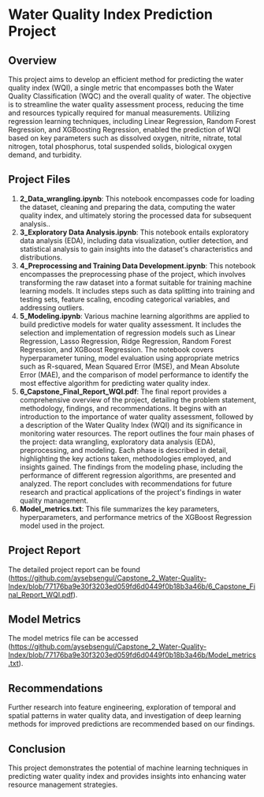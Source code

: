 # Water Quality Index Prediction Project

## Overview
This project aims to develop an efficient method for predicting the water quality index (WQI), a single metric that encompasses both the Water Quality Classification (WQC) and the overall quality of water. The objective is to streamline the water quality assessment process, reducing the time and resources typically required for manual measurements. Utilizing regression learning techniques, including Linear Regression, Random Forest Regression, and XGBoosting Regression, enabled the prediction of WQI based on key parameters such as dissolved oxygen, nitrite, nitrate, total nitrogen, total phosphorus, total suspended solids, biological oxygen demand, and turbidity.

## Project Files
1. **2_Data_wrangling.ipynb**: This notebook encompasses code for loading the dataset, cleaning and preparing the data, computing the water quality index, and ultimately storing the processed data for subsequent analysis..
2. **3_Exploratory Data Analysis.ipynb**: This notebook entails exploratory data analysis (EDA), including data visualization, outlier detection, and statistical analysis to gain insights into the dataset's characteristics and distributions.
3. **4_Preprocessing and Training Data Development.ipynb**: This notebook encompasses the preprocessing phase of the project, which involves transforming the raw dataset into a format suitable for training machine learning models. It includes steps such as data splitting into training and testing sets, feature scaling, encoding categorical variables, and addressing outliers.
4. **5_Modeling.ipynb**: Various machine learning algorithms are applied to build predictive models for water quality assessment. It includes the selection and implementation of regression models such as Linear Regression, Lasso Regression, Ridge Regression, Random Forest Regression, and XGBoost Regression. The notebook covers hyperparameter tuning, model evaluation using appropriate metrics such as R-squared, Mean Squared Error (MSE), and Mean Absolute Error (MAE), and the comparison of model performance to identify the most effective algorithm for predicting water quality index.
5. **6_Capstone_Final_Report_WQI.pdf**: The final report provides a comprehensive overview of the project, detailing the problem statement, methodology, findings, and recommendations. It begins with an introduction to the importance of water quality assessment, followed by a description of the Water Quality Index (WQI) and its significance in monitoring water resources. The report outlines the four main phases of the project: data wrangling, exploratory data analysis (EDA), preprocessing, and modeling. Each phase is described in detail, highlighting the key actions taken, methodologies employed, and insights gained. The findings from the modeling phase, including the performance of different regression algorithms, are presented and analyzed. The report concludes with recommendations for future research and practical applications of the project's findings in water quality management.
6. **Model_metrics.txt**: This file summarizes the key parameters, hyperparameters, and performance metrics of the XGBoost Regression model used in the project.

## Project Report
The detailed project report can be found (https://github.com/aysebsengul/Capstone_2_Water-Quality-Index/blob/77176ba9e30f3203ed059fd6d0449f0b18b3a46b/6_Capstone_Final_Report_WQI.pdf).

## Model Metrics
The model metrics file can be accessed (https://github.com/aysebsengul/Capstone_2_Water-Quality-Index/blob/77176ba9e30f3203ed059fd6d0449f0b18b3a46b/Model_metrics.txt).

## Recommendations
Further research into feature engineering, exploration of temporal and spatial patterns in water quality data, and investigation of deep learning methods for improved predictions are recommended based on our findings.

## Conclusion
This project demonstrates the potential of machine learning techniques in predicting water quality index and provides insights into enhancing water resource management strategies.
